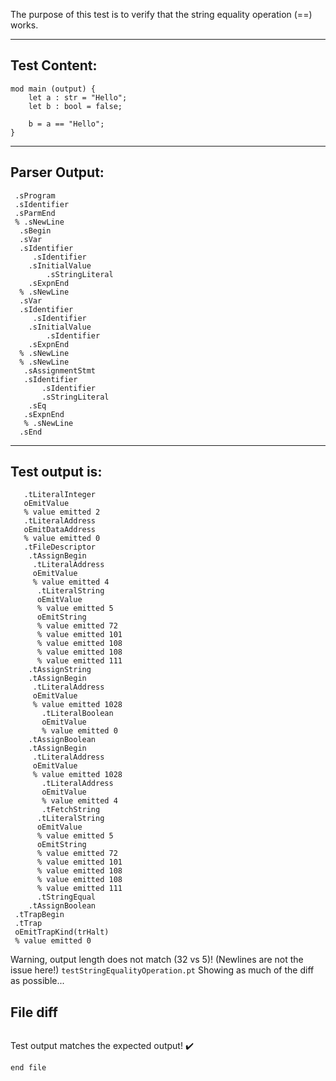 The purpose of this test is to verify that the string equality operation (==) works.

-------------------------


Test Content: 
-------------------------
```
mod main (output) {
    let a : str = "Hello";
    let b : bool = false;

    b = a == "Hello";
}
```
------------------------


Parser Output: 
-------------------------
```
 .sProgram
 .sIdentifier
 .sParmEnd
 % .sNewLine
  .sBegin
  .sVar
  .sIdentifier
     .sIdentifier
    .sInitialValue
        .sStringLiteral
    .sExpnEnd
  % .sNewLine
  .sVar
  .sIdentifier
     .sIdentifier
    .sInitialValue
        .sIdentifier
    .sExpnEnd
  % .sNewLine
  % .sNewLine
   .sAssignmentStmt
   .sIdentifier
       .sIdentifier
       .sStringLiteral
    .sEq
   .sExpnEnd
   % .sNewLine
  .sEnd

```
------------------------

Test output is: 
-------------------------
```
   .tLiteralInteger
   oEmitValue
   % value emitted 2
   .tLiteralAddress
   oEmitDataAddress
   % value emitted 0
   .tFileDescriptor
    .tAssignBegin
     .tLiteralAddress
     oEmitValue
     % value emitted 4
      .tLiteralString
      oEmitValue
      % value emitted 5
      oEmitString
      % value emitted 72
      % value emitted 101
      % value emitted 108
      % value emitted 108
      % value emitted 111
    .tAssignString
    .tAssignBegin
     .tLiteralAddress
     oEmitValue
     % value emitted 1028
       .tLiteralBoolean
       oEmitValue
       % value emitted 0
    .tAssignBoolean
    .tAssignBegin
     .tLiteralAddress
     oEmitValue
     % value emitted 1028
       .tLiteralAddress
       oEmitValue
       % value emitted 4
       .tFetchString
      .tLiteralString
      oEmitValue
      % value emitted 5
      oEmitString
      % value emitted 72
      % value emitted 101
      % value emitted 108
      % value emitted 108
      % value emitted 111
      .tStringEqual
    .tAssignBoolean
 .tTrapBegin
 .tTrap
 oEmitTrapKind(trHalt)
 % value emitted 0

```


Warning, output length does not match (32 vs 5)!  (Newlines are not the issue here!) `testStringEqualityOperation.pt`
Showing as much of the diff as possible...

File diff
-------------------------
```diff

```
Test output matches the expected output! :heavy_check_mark:

```
end file
